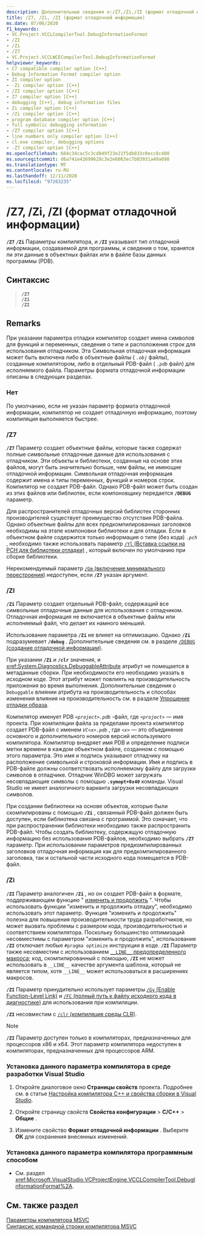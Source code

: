 ```yaml
---
description: Дополнительные сведения о:/Z7,/Zi,/ZI (формат отладочной информации)
title: /Z7, /Zi, /ZI (формат отладочной информации)
ms.date: 07/06/2020
f1_keywords:
- VC.Project.VCCLCompilerTool.DebugInformationFormat
- /ZI
- /Zi
- /Z7
- VC.Project.VCCLWCECompilerTool.DebugInformationFormat
helpviewer_keywords:
- C7 compatible compiler option [C++]
- Debug Information Format compiler option
- ZI compiler option
- -Zi compiler option [C++]
- /ZI compiler option [C++]
- Z7 compiler option [C++]
- debugging [C++], debug information files
- Zi compiler option [C++]
- /Zi compiler option [C++]
- program database compiler option [C++]
- full symbolic debugging information
- /Z7 compiler option [C++]
- line numbers only compiler option [C++]
- cl.exe compiler, debugging options
- -Z7 compiler option [C++]
ms.openlocfilehash: 604c34cac5c3cd049f23e21f5db033c0ecc8c480
ms.sourcegitcommit: d6af41e42699628c3e2e6063ec7b03931a49a098
ms.translationtype: MT
ms.contentlocale: ru-RU
ms.lasthandoff: 12/11/2020
ms.locfileid: "97263235"
---
```

# <a name="z7-zi-zi-debug-information-format"></a>/Z7, /Zi, /ZI (формат отладочной информации)

**`/Z7`** **`/Zi`** Параметры компилятора, и **`/ZI`** указывают тип отладочной информации, создаваемой для программы, и сведения о том, хранятся ли эти данные в объектных файлах или в файле базы данных программы (PDB).

## <a name="syntax"></a>Синтаксис

> **`/Z7`**\
> **`/Zi`**\
> **`/ZI`**

## <a name="remarks"></a>Remarks

При указании параметра отладки компилятор создает имена символов для функций и переменных, сведения о типе и расположения строк для использования отладчиком. Эта Символьная отладочная информация может быть включена либо в объектные файлы ( *`.obj`* файлы), созданные компилятором, либо в отдельный PDB-файл ( *`.pdb`* файл) для исполняемого файла. Параметры формата отладочной информации описаны в следующих разделах.

### <a name="none"></a>Нет

По умолчанию, если не указан параметр формата отладочной информации, компилятор не создает отладочную информацию, поэтому компиляция выполняется быстрее.

### <a name="z7"></a>/Z7

**`/Z7`** Параметр создает объектные файлы, которые также содержат полные символьные отладочные данные для использования с отладчиком. Эти объекты и библиотеки, созданные на основе этих файлов, могут быть значительно больше, чем файлы, не имеющие отладочной информации. Символьная отладочная информация содержит имена и типы переменных, функций и номеров строк. Компилятор не создает PDB-файл. Однако PDB-файл может быть создан из этих файлов или библиотек, если компоновщику передается **`/DEBUG`** параметр.

Для распространителей отладочных версий библиотек сторонних производителей существует преимущество отсутствия PDB-файла. Однако объектные файлы для всех предкомпилированных заголовков необходимы на этапе компоновки библиотеки и для отладки. Если в объектном файле содержится только информация о типе (без кода) *`.pch`* , необходимо также использовать параметр [ `/Yl` (Вставка ссылки на PCH для библиотеки отладки)](yl-inject-pch-reference-for-debug-library.md) , который включен по умолчанию при сборке библиотеки.

Нерекомендуемый параметр [ `/Gm` (включение минимального перестроения)](gm-enable-minimal-rebuild.md) недоступен, если **`/Z7`** указан аргумент.

### <a name="zi"></a>/ZI

**`/Zi`** Параметр создает отдельный PDB-файл, содержащий все символьные отладочные данные для использования с отладчиком. Отладочная информация не включается в объектные файлы или исполняемый файл, что делает их намного меньшей.

Использование параметра **`/Zi`** не влияет на оптимизацию. Однако **`/Zi`** подразумевает **`/debug`** . Дополнительные сведения см. в разделе [ `/DEBUG` (создание отладочной информации)](debug-generate-debug-info.md).

При указании **`/Zi`** и **`/clr`** значения, и <xref:System.Diagnostics.DebuggableAttribute> атрибут не помещается в метаданные сборки. При необходимости его необходимо указать в исходном коде. Этот атрибут может повлиять на производительность приложения во время выполнения. Дополнительные сведения о `Debuggable` влиянии атрибута на производительность и способах изменения влияния на производительность см. в разделе [Упрощение отладки образа](/dotnet/framework/debug-trace-profile/making-an-image-easier-to-debug).

Компилятор именует PDB *`<project>.pdb`* -файл, где *`<project>`* — имя проекта. При компиляции файла за пределами проекта компилятор создает PDB-файл с именем *`VC<x>.pdb`* , где *`<x>`* — это объединение основного и дополнительного номеров версий используемого компилятора. Компилятор внедряет имя PDB и определение подписи метки времени в каждом объектном файле, созданном с помощью этого параметра. Это имя и подпись указывают отладчику на расположение символьной и строковой информации. Имя и подпись в PDB-файле должны соответствовать исполняемому файлу для загрузки символов в отладчике. Отладчик WinDBG может загружать несовпадающие символы с помощью **`.symopt+0x40`** команды. Visual Studio не имеет аналогичного варианта загрузки несовпадающих символов.

При создании библиотеки на основе объектов, которые были скомпилированы с помощью **`/Zi`** , связанный PDB-файл должен быть доступен, если библиотека связана с программой. Это означает, что при распространении библиотеки необходимо также распространить PDB-файл. Чтобы создать библиотеку, содержащую отладочную информацию без использования PDB-файлов, необходимо выбрать **`/Z7`** параметр. При использовании параметров предкомпилированных заголовков отладочная информация как для предкомпилированного заголовка, так и остальной части исходного кода помещается в PDB-файл.

### <a name="zi"></a>/Zi

**`/ZI`** Параметр аналогичен **`/Zi`** , но он создает PDB-файл в формате, поддерживающем функцию " [изменить и продолжить](/visualstudio/debugger/edit-and-continue-visual-cpp) ". Чтобы использовать функции "изменить и продолжить отладку", необходимо использовать этот параметр. Функция "изменить и продолжить" полезна для повышения производительности труда разработчиков, но может вызвать проблемы с размером кода, производительностью и соответствием компилятора. Поскольку большинство оптимизаций несовместимы с параметром "изменить и продолжить", использование **`/ZI`** отключает любые `#pragma optimize` инструкции в коде. **`/ZI`** Параметр также несовместим с использованием [ `__LINE__` предопределенного макроса](../../preprocessor/predefined-macros.md); код, скомпилированный с помощью, **`/ZI`** не может использовать в `__LINE__` качестве аргумента шаблона, который не является типом, хотя `__LINE__` может использоваться в расширениях макросов.

**`/ZI`** Параметр принудительно использует параметры [ `/Gy` (Enable Function-Level Link)](gy-enable-function-level-linking.md) и [ `/FC` (полный путь к файлу исходного кода в диагностике)](fc-full-path-of-source-code-file-in-diagnostics.md) для использования при компиляции.

**`/ZI`** несовместим с [ `/clr` (компиляция среды CLR)](clr-common-language-runtime-compilation.md).

> [!NOTE]
> **`/ZI`** Параметр доступен только в компиляторах, предназначенных для процессоров x86 и x64. Этот параметр компилятора недоступен в компиляторах, предназначенных для процессоров ARM.

### <a name="to-set-this-compiler-option-in-the-visual-studio-development-environment"></a>Установка данного параметра компилятора в среде разработки Visual Studio

1. Откройте диалоговое окно **Страницы свойств** проекта. Подробнее см. в статье [Настройка компилятора C++ и свойства сборки в Visual Studio](../working-with-project-properties.md).

1. Откройте страницу свойств **Свойства конфигурации**  >  **C/C++**  >  **Общие** .

1. Измените свойство **Формат отладочной информации** . Выберите **ОК** для сохранения внесенных изменений.

### <a name="to-set-this-compiler-option-programmatically"></a>Установка данного параметра компилятора программным способом

- См. раздел <xref:Microsoft.VisualStudio.VCProjectEngine.VCCLCompilerTool.DebugInformationFormat%2A>.

## <a name="see-also"></a>См. также раздел

[Параметры компилятора MSVC](compiler-options.md)<br/>
[Синтаксис командной строки компилятора MSVC](compiler-command-line-syntax.md)
